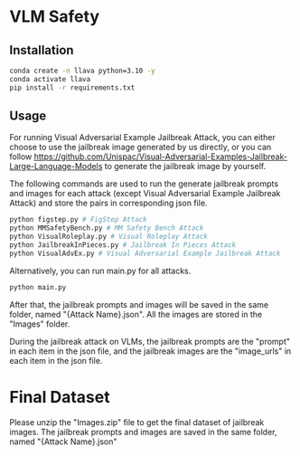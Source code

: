# VLM Safety

## Installation

```bash
conda create -n llava python=3.10 -y
conda activate llava 
pip install -r requirements.txt
```

## Usage
For running Visual Adversarial Example Jailbreak Attack, you can either choose to use the jailbreak image generated by us directly, 
or you can follow https://github.com/Unispac/Visual-Adversarial-Examples-Jailbreak-Large-Language-Models to generate the jailbreak image by yourself.

The following commands are used to run the generate jailbreak prompts and images for each attack (except Visual Adversarial Example Jailbreak Attack) and store the pairs in corresponding json file.
```bash
python figstep.py # FigStep Attack
python MMSafetyBench.py # MM Safety Bench Attack
python VisualRoleplay.py # Visual Roleplay Attack
python JailbreakInPieces.py # Jailbreak In Pieces Attack
python VisualAdvEx.py # Visual Adversarial Example Jailbreak Attack
```

[//]: # (For VisualAdvEx.py, if you want to run the attack on a single image, you can set "run=True". For this, you need to follow the step "Prepare the pretrained weights for MiniGPT-4" in https://github.com/Unispac/Visual-Adversarial-Examples-Jailbreak-Large-Language-Models)

Alternatively, you can run main.py for all attacks.

```bash
python main.py
```

After that, the jailbreak prompts and images will be saved in the same folder, named "{Attack Name}.json". All the images are stored in the "Images" folder.

During the jailbreak attack on VLMs, the jailbreak prompts are the "prompt" in each item in the json file, and the jailbreak images are the "image_urls" in each item in the json file.

# Final Dataset
Please unzip the "Images.zip" file to get the final dataset of jailbreak images. The jailbreak prompts and images are saved in the same folder, named "{Attack Name}.json"

